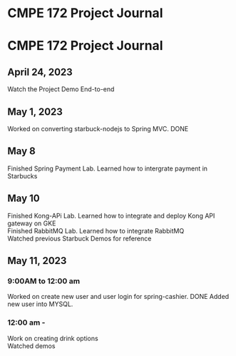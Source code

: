 # CMPE 172 Project Journal
# CMPE 172 Project Journal
## April 24, 2023
Watch the Project Demo End-to-end

## May 1, 2023
Worked on converting starbuck-nodejs to Spring MVC. DONE <br>
## May 8
Finished Spring Payment Lab. Learned how to intergrate payment in Starbucks
## May 10 
Finished Kong-APi Lab. Learned how to integrate and deploy Kong API gateway on GKE <br>
Finished RabbitMQ Lab. Learned how to integrate RabbitMQ <br>
Watched previous Starbuck Demos for reference
## May 11, 2023
### 9:00AM to 12:00 am
Worked on create new user and user login for spring-cashier. DONE
Added new user into MYSQL. 
### 12:00 am - 
Work on creating drink options <br>
Watched demos  
